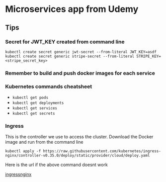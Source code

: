 # Microservices app from Udemy

## Tips

### Secret for JWT_KEY created from command line

`kubectl create secret generic jwt-secret --from-literal JWT_KEY=asdf`
`kubectl create secret generic stripe-secret --from-literal STRIPE_KEY=<stripe_secret_key>`

### Remember to build and push docker images for each service

### Kubernetes commands cheatsheet

- `kubectl get pods`
- `kubectl get deployments`
- `kubectl get services`
- `kubectl get secrets`

### Ingress
This is the controller we use to access
the cluster. Download the Docker image
and run from the command line

```
kubectl apply -f https://raw.githubusercontent.com/kubernetes/ingress-nginx/controller-v0.35.0/deploy/static/provider/cloud/deploy.yaml
```
Here is the url if the above command doesnt work

[ingressnginx](https://kubernetes.github.io/ingress-nginx/deploy/)


